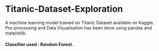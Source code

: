 # Titanic-Dataset-Exploration

A machine learning model trained on Titanic Dataset available on Kaggle. 
Pre-processing and Data Visualisation has been done using pandas and matplotlib. 
#### Classifier used : Random Forest.
